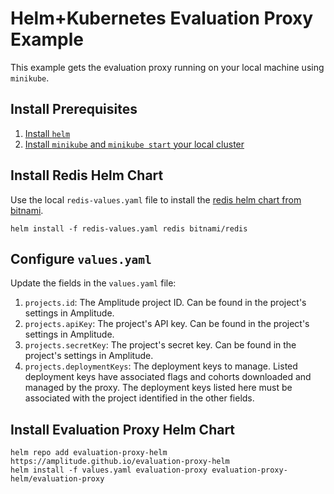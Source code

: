 # Helm+Kubernetes Evaluation Proxy Example

This example gets the evaluation proxy running on your local machine using `minikube`.

## Install Prerequisites

1. [Install `helm`](https://helm.sh/docs/intro/install/)
2. [Install `minikube` and `minikube start` your local cluster](https://minikube.sigs.k8s.io/docs/start/)

## Install Redis Helm Chart

Use the local `redis-values.yaml` file to install the [redis helm chart from bitnami](https://github.com/bitnami/charts/tree/main/bitnami/redis/).

```
helm install -f redis-values.yaml redis bitnami/redis
```

## Configure `values.yaml`

Update the fields in the `values.yaml` file:
1. `projects.id`: The Amplitude project ID. Can be found in the project's settings in Amplitude.
2. `projects.apiKey`: The project's API key. Can be found in the project's settings in Amplitude.
3. `projects.secretKey`: The project's secret key. Can be found in the project's settings in Amplitude.
4. `projects.deploymentKeys`: The deployment keys to manage. Listed deployment keys have associated flags and cohorts downloaded and managed by the proxy. The deployment keys listed here must be associated with the project identified in the other fields.

## Install Evaluation Proxy Helm Chart

```
helm repo add evaluation-proxy-helm https://amplitude.github.io/evaluation-proxy-helm
helm install -f values.yaml evaluation-proxy evaluation-proxy-helm/evaluation-proxy
```
